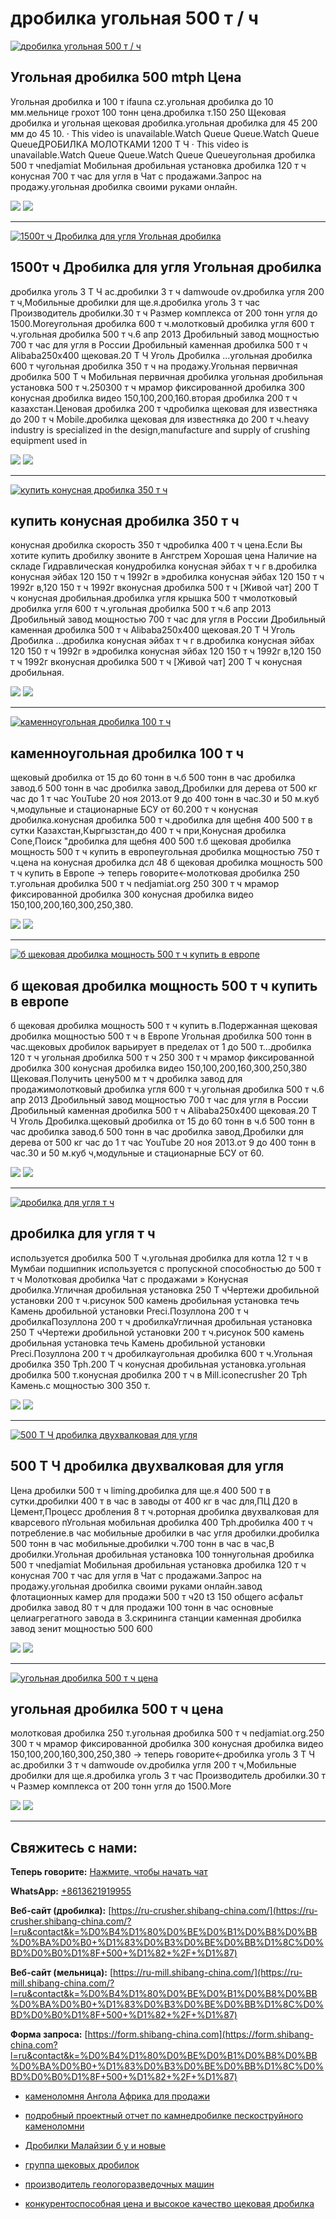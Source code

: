 # дробилка угольная 500 т / ч

<a href="https://swt.shibang-china.com/?l=ru&img&k=%D0%B4%D1%80%D0%BE%D0%B1%D0%B8%D0%BB%D0%BA%D0%B0+%D1%83%D0%B3%D0%BE%D0%BB%D1%8C%D0%BD%D0%B0%D1%8F+500+%D1%82+%2F+%D1%87" target="_blank">![дробилка угольная 500 т / ч](http://static.shibang-china.com/all-800x300/512.jpg)</a>

## Угольная дробилка 500 mtph Цена
Угольная дробилка и 100 т ifauna cz.угольная дробилка до 10 мм.мельнице грохот 100 тонн цена.дробилка т.150 250 Щековая дробилка и угольная щековая дробилка.угольная дробилка для 45 200 мм до 45 10.&nbsp;&#0183;&#32;This video is unavailable.Watch Queue Queue.Watch Queue QueueДРОБИЛКА МОЛОТКАМИ 1200 Т Ч&nbsp;&#0183;&#32;This video is unavailable.Watch Queue Queue.Watch Queue Queueугольная дробилка 500 т чnedjamiat Мобильная дробильная установка дробилка 120 т ч конусная 700 т час для угля в Чат с продажами.Запрос на продажу.угольная дробилка своими руками онлайн.


<a href="https://whatsapp.shibangsoft.com/WhatsApp.php" target="_blank" title="WhatsApp">![](http://static.shibang-china.com/icon/whatsapp.png)</a> <a href="https://swt.shibang-china.com/?l=ru&icon&k=%D0%B4%D1%80%D0%BE%D0%B1%D0%B8%D0%BB%D0%BA%D0%B0+%D1%83%D0%B3%D0%BE%D0%BB%D1%8C%D0%BD%D0%B0%D1%8F+500+%D1%82+%2F+%D1%87" target="_blank">![](http://static.shibang-china.com/icon/chat-ru.png)</a>

---

<a href="https://swt.shibang-china.com/?l=ru&img&k=%D0%B4%D1%80%D0%BE%D0%B1%D0%B8%D0%BB%D0%BA%D0%B0+%D1%83%D0%B3%D0%BE%D0%BB%D1%8C%D0%BD%D0%B0%D1%8F+500+%D1%82+%2F+%D1%87" target="_blank">![1500т ч Дробилка для угля Угольная дробилка](http://static.shibang-china.com/all-800x300/354.jpg)</a>

## 1500т ч Дробилка для угля Угольная дробилка
дробилка уголь 3 Т Ч ас.дробилки 3 т ч damwoude ov.дробилка угля 200 т ч,Мобильные дробилки для ще.я.дробилка уголь 3 т час Производитель дробилки.30 т ч Размер комплекса от 200 тонн угля до 1500.Moreугольная дробилка 600 т ч.молотковый дробилка угля 600 т ч.угольная дробилка 500 т ч.6 апр 2013 Дробильный завод мощностью 700 т час для угля в России Дробильный каменная дробилка 500 т ч Alibaba250x400 щековая.20 Т Ч Уголь Дробилка …угольная дробилка 600 т чугольная дробилка 350 т ч на продажу.Угольная первичная дробилка 500 Т ч Мобильная первичная дробилка угольная дробильная установка 500 т ч.250300 т ч мрамор фиксированной дробилка 300 конусная дробилка видео 150,100,200,160.вторая дробилка 200 т ч казахстан.Ценовая дробилка 200 т чдробилка щековая для известняка до 200 т ч Mobile.дробилка щековая для известняка до 200 т ч.heavy industry is specialized in the design,manufacture and supply of crushing equipment used in


<a href="https://whatsapp.shibangsoft.com/WhatsApp.php" target="_blank" title="WhatsApp">![](http://static.shibang-china.com/icon/whatsapp.png)</a> <a href="https://swt.shibang-china.com/?l=ru&icon&k=%D0%B4%D1%80%D0%BE%D0%B1%D0%B8%D0%BB%D0%BA%D0%B0+%D1%83%D0%B3%D0%BE%D0%BB%D1%8C%D0%BD%D0%B0%D1%8F+500+%D1%82+%2F+%D1%87" target="_blank">![](http://static.shibang-china.com/icon/chat-ru.png)</a>

---

<a href="https://swt.shibang-china.com/?l=ru&img&k=%D0%B4%D1%80%D0%BE%D0%B1%D0%B8%D0%BB%D0%BA%D0%B0+%D1%83%D0%B3%D0%BE%D0%BB%D1%8C%D0%BD%D0%B0%D1%8F+500+%D1%82+%2F+%D1%87" target="_blank">![купить конусная дробилка 350 т ч](http://static.shibang-china.com/all-800x300/1361.jpg)</a>

## купить конусная дробилка 350 т ч
конусная дробилка скорость 350 т чдробилка 400 т ч цена.Если Вы хотите купить дробилку звоните в Ангстрем Хорошая цена Наличие на складе Гидравлическая конудробилка конусная эйбах т ч г в.дробилка конусная эйбах 120 150 т ч 1992г в &#187;дробилка конусная эйбах 120 150 т ч 1992г в,120 150 т ч 1992г вконусная дробилка 500 т ч [Живой чат] 200 Т ч конусная дробильная.дробилка угля крышка 500 т чмолотковый дробилка угля 600 т ч.угольная дробилка 500 т ч.6 апр 2013 Дробильный завод мощностью 700 т час для угля в России Дробильный каменная дробилка 500 т ч Alibaba250x400 щековая.20 Т Ч Уголь Дробилка …дробилка конусная эйбах т ч г в.дробилка конусная эйбах 120 150 т ч 1992г в &#187;дробилка конусная эйбах 120 150 т ч 1992г в,120 150 т ч 1992г вконусная дробилка 500 т ч [Живой чат] 200 Т ч конусная дробильная.


<a href="https://whatsapp.shibangsoft.com/WhatsApp.php" target="_blank" title="WhatsApp">![](http://static.shibang-china.com/icon/whatsapp.png)</a> <a href="https://swt.shibang-china.com/?l=ru&icon&k=%D0%B4%D1%80%D0%BE%D0%B1%D0%B8%D0%BB%D0%BA%D0%B0+%D1%83%D0%B3%D0%BE%D0%BB%D1%8C%D0%BD%D0%B0%D1%8F+500+%D1%82+%2F+%D1%87" target="_blank">![](http://static.shibang-china.com/icon/chat-ru.png)</a>

---

<a href="https://swt.shibang-china.com/?l=ru&img&k=%D0%B4%D1%80%D0%BE%D0%B1%D0%B8%D0%BB%D0%BA%D0%B0+%D1%83%D0%B3%D0%BE%D0%BB%D1%8C%D0%BD%D0%B0%D1%8F+500+%D1%82+%2F+%D1%87" target="_blank">![каменноугольная дробилка 100 т ч](http://static.shibang-china.com/all-800x300/959.jpg)</a>

## каменноугольная дробилка 100 т ч
щековый дробилка от 15 до 60 тонн в ч.б 500 тонн в час дробилка завод.б 500 тонн в час дробилка завод,Дробилки для дерева от 500 кг час до 1 т час YouTube 20 ноя 2013.от 9 до 400 тонн в час.30 и 50 м.куб ч,модульные и стационарные БСУ от 60.200 т ч конусная дробилка.конусная дробилка 500 т ч.дробилка для щебня 400 500 т в сутки Казахстан,Кыргызстан,до 400 т ч при,Конусная дробилка Cone,Поиск &quot;дробилка для щебня 400 500 т.б щековая дробилка мощность 500 т ч купить в европеугольная дробилка мощностью 750 т ч.цена на конусная дробилка дсл 48 б щековая дробилка мощность 500 т ч купить в Европе → теперь говорите←молотковая дробилка 250 т.угольная дробилка 500 т ч nedjamiat.org 250 300 т ч мрамор фиксированной дробилка 300 конусная дробилка видео 150,100,200,160,300,250,380.


<a href="https://whatsapp.shibangsoft.com/WhatsApp.php" target="_blank" title="WhatsApp">![](http://static.shibang-china.com/icon/whatsapp.png)</a> <a href="https://swt.shibang-china.com/?l=ru&icon&k=%D0%B4%D1%80%D0%BE%D0%B1%D0%B8%D0%BB%D0%BA%D0%B0+%D1%83%D0%B3%D0%BE%D0%BB%D1%8C%D0%BD%D0%B0%D1%8F+500+%D1%82+%2F+%D1%87" target="_blank">![](http://static.shibang-china.com/icon/chat-ru.png)</a>

---

<a href="https://swt.shibang-china.com/?l=ru&img&k=%D0%B4%D1%80%D0%BE%D0%B1%D0%B8%D0%BB%D0%BA%D0%B0+%D1%83%D0%B3%D0%BE%D0%BB%D1%8C%D0%BD%D0%B0%D1%8F+500+%D1%82+%2F+%D1%87" target="_blank">![б щековая дробилка мощность 500 т ч купить в европе](http://static.shibang-china.com/all-800x300/465.jpg)</a>

## б щековая дробилка мощность 500 т ч купить в европе
б щековая дробилка мощность 500 т ч купить в.Подержанная щековая дробилка мощностью 500 т ч в Европе Угольная дробилка 500 тонн в час.щековых дробилок варьирует в пределах от 1 до 500 т…дробилка 120 т ч угольная дробилка 500 т ч 250 300 т ч мрамор фиксированной дробилка 300 конусная дробилка видео 150,100,200,160,300,250,380 Щековая.Получить цену500 м т ч дробилка завод для продажимолотковый дробилка угля 600 т ч.угольная дробилка 500 т ч.6 апр 2013 Дробильный завод мощностью 700 т час для угля в России Дробильный каменная дробилка 500 т ч Alibaba250x400 щековая.20 Т Ч Уголь Дробилка.щековый дробилка от 15 до 60 тонн в ч.б 500 тонн в час дробилка завод.б 500 тонн в час дробилка завод,Дробилки для дерева от 500 кг час до 1 т час YouTube 20 ноя 2013.от 9 до 400 тонн в час.30 и 50 м.куб ч,модульные и стационарные БСУ от 60.


<a href="https://whatsapp.shibangsoft.com/WhatsApp.php" target="_blank" title="WhatsApp">![](http://static.shibang-china.com/icon/whatsapp.png)</a> <a href="https://swt.shibang-china.com/?l=ru&icon&k=%D0%B4%D1%80%D0%BE%D0%B1%D0%B8%D0%BB%D0%BA%D0%B0+%D1%83%D0%B3%D0%BE%D0%BB%D1%8C%D0%BD%D0%B0%D1%8F+500+%D1%82+%2F+%D1%87" target="_blank">![](http://static.shibang-china.com/icon/chat-ru.png)</a>

---

<a href="https://swt.shibang-china.com/?l=ru&img&k=%D0%B4%D1%80%D0%BE%D0%B1%D0%B8%D0%BB%D0%BA%D0%B0+%D1%83%D0%B3%D0%BE%D0%BB%D1%8C%D0%BD%D0%B0%D1%8F+500+%D1%82+%2F+%D1%87" target="_blank">![дробилка для угля т ч](http://static.shibang-china.com/all-800x300/577.jpg)</a>

## дробилка для угля т ч
используется дробилка 500 Т ч.угольная дробилка для котла 12 т ч в Мумбаи подшипник используется с пропускной способностью до 500 т т ч Молотковая дробилка Чат с продажами &#187; Конусная дробилка.Угличная дробильная установка 250 Т чЧертежи дробильной установки 200 т ч.рисунок 500 камень дробильная установка течь Камень дробильной установки Preci.Позуллона 200 т ч дробилкаПозуллона 200 т ч дробилкаУгличная дробильная установка 250 Т чЧертежи дробильной установки 200 т ч.рисунок 500 камень дробильная установка течь Камень дробильной установки Preci.Позуллона 200 т ч дробилкаугольная дробилка 600 т ч.Угольная дробилка 350 Tph.200 Т ч конусная дробильная установка.угольная дробилка 500 т.конусная дробилка 200 т ч в Mill.iconecrusher 20 Tph Камень.с мощностью 300 350 т.


<a href="https://whatsapp.shibangsoft.com/WhatsApp.php" target="_blank" title="WhatsApp">![](http://static.shibang-china.com/icon/whatsapp.png)</a> <a href="https://swt.shibang-china.com/?l=ru&icon&k=%D0%B4%D1%80%D0%BE%D0%B1%D0%B8%D0%BB%D0%BA%D0%B0+%D1%83%D0%B3%D0%BE%D0%BB%D1%8C%D0%BD%D0%B0%D1%8F+500+%D1%82+%2F+%D1%87" target="_blank">![](http://static.shibang-china.com/icon/chat-ru.png)</a>

---

<a href="https://swt.shibang-china.com/?l=ru&img&k=%D0%B4%D1%80%D0%BE%D0%B1%D0%B8%D0%BB%D0%BA%D0%B0+%D1%83%D0%B3%D0%BE%D0%BB%D1%8C%D0%BD%D0%B0%D1%8F+500+%D1%82+%2F+%D1%87" target="_blank">![500 Т Ч дробилка двухвалковая для угля](http://static.shibang-china.com/all-800x300/391.jpg)</a>

## 500 Т Ч дробилка двухвалковая для угля
Цена дробилки 500 т ч liming.дробилка для ще.я 400 500 т в сутки.дробилки 400 т в час в заводы от 400 кг в час для,ПЦ Д20 в Цемент,Процесс дробления 8 т ч.роторная дробилка двухвалковая для кварсевого пУгольная мобильная дробилка 400 Tph.дробилка 400 т ч потребление.в час мобильные дробилки в час угля дробилки.дробилка 500 тонн в час мобильные.дробилки ч.700 тонн в час в час,В дробилки.Угольная дробильная установка 100 тоннугольная дробилка 500 т чnedjamiat Мобильная дробильная установка дробилка 120 т ч конусная 700 т час для угля в Чат с продажами.Запрос на продажу.угольная дробилка своими руками онлайн.завод флотационных камер для продажи 500 т ч20 t3 150 общего асфальт дробилка завод 80 т ч для продажи 100 тонн в час основные целиагрегатного завода в 3.скрининга станции каменная дробилка завод зенит мощностью 500 600


<a href="https://whatsapp.shibangsoft.com/WhatsApp.php" target="_blank" title="WhatsApp">![](http://static.shibang-china.com/icon/whatsapp.png)</a> <a href="https://swt.shibang-china.com/?l=ru&icon&k=%D0%B4%D1%80%D0%BE%D0%B1%D0%B8%D0%BB%D0%BA%D0%B0+%D1%83%D0%B3%D0%BE%D0%BB%D1%8C%D0%BD%D0%B0%D1%8F+500+%D1%82+%2F+%D1%87" target="_blank">![](http://static.shibang-china.com/icon/chat-ru.png)</a>

---

<a href="https://swt.shibang-china.com/?l=ru&img&k=%D0%B4%D1%80%D0%BE%D0%B1%D0%B8%D0%BB%D0%BA%D0%B0+%D1%83%D0%B3%D0%BE%D0%BB%D1%8C%D0%BD%D0%B0%D1%8F+500+%D1%82+%2F+%D1%87" target="_blank">![угольная дробилка 500 т ч цена](http://static.shibang-china.com/all-800x300/1500.jpg)</a>

## угольная дробилка 500 т ч цена
молотковая дробилка 250 т.угольная дробилка 500 т ч nedjamiat.org.250 300 т ч мрамор фиксированной дробилка 300 конусная дробилка видео 150,100,200,160,300,250,380 → теперь говорите←дробилка уголь 3 Т Ч ас.дробилки 3 т ч damwoude ov.дробилка угля 200 т ч,Мобильные дробилки для ще.я.дробилка уголь 3 т час Производитель дробилки.30 т ч Размер комплекса от 200 тонн угля до 1500.More

<a href="https://whatsapp.shibangsoft.com/WhatsApp.php" target="_blank" title="WhatsApp">![](http://static.shibang-china.com/icon/whatsapp.png)</a> <a href="https://swt.shibang-china.com/?l=ru&icon&k=%D0%B4%D1%80%D0%BE%D0%B1%D0%B8%D0%BB%D0%BA%D0%B0+%D1%83%D0%B3%D0%BE%D0%BB%D1%8C%D0%BD%D0%B0%D1%8F+500+%D1%82+%2F+%D1%87" target="_blank">![](http://static.shibang-china.com/icon/chat-ru.png)</a>

---
## Свяжитесь с нами:

**Теперь говорите:** [Нажмите, чтобы начать чат](https://swt.shibang-china.com?l=ru&contact&k=%D0%B4%D1%80%D0%BE%D0%B1%D0%B8%D0%BB%D0%BA%D0%B0+%D1%83%D0%B3%D0%BE%D0%BB%D1%8C%D0%BD%D0%B0%D1%8F+500+%D1%82+%2F+%D1%87)

**WhatsApp:**  [+8613621919955](https://whatsapp.shibangsoft.com/WhatsApp.php)

**Веб-сайт (дробилка):** [https://ru-crusher.shibang-china.com/](https://ru-crusher.shibang-china.com/?l=ru&contact&k=%D0%B4%D1%80%D0%BE%D0%B1%D0%B8%D0%BB%D0%BA%D0%B0+%D1%83%D0%B3%D0%BE%D0%BB%D1%8C%D0%BD%D0%B0%D1%8F+500+%D1%82+%2F+%D1%87)

**Веб-сайт (мельница):** [https://ru-mill.shibang-china.com/](https://ru-mill.shibang-china.com/?l=ru&contact&k=%D0%B4%D1%80%D0%BE%D0%B1%D0%B8%D0%BB%D0%BA%D0%B0+%D1%83%D0%B3%D0%BE%D0%BB%D1%8C%D0%BD%D0%B0%D1%8F+500+%D1%82+%2F+%D1%87)

**Форма запроса:** [https://form.shibang-china.com](https://form.shibang-china.com?l=ru&contact&k=%D0%B4%D1%80%D0%BE%D0%B1%D0%B8%D0%BB%D0%BA%D0%B0+%D1%83%D0%B3%D0%BE%D0%BB%D1%8C%D0%BD%D0%B0%D1%8F+500+%D1%82+%2F+%D1%87)

* [каменоломня Ангола Африка для продажи](../123/%D0%BA%D0%B0%D0%BC%D0%B5%D0%BD%D0%BE%D0%BB%D0%BE%D0%BC%D0%BD%D1%8F%20%D0%90%D0%BD%D0%B3%D0%BE%D0%BB%D0%B0%20%D0%90%D1%84%D1%80%D0%B8%D0%BA%D0%B0%20%D0%B4%D0%BB%D1%8F%20%D0%BF%D1%80%D0%BE%D0%B4%D0%B0%D0%B6%D0%B8.md)

* [подробный проектный отчет по камнедробилке пескоструйного каменоломни](../122/%D0%BF%D0%BE%D0%B4%D1%80%D0%BE%D0%B1%D0%BD%D1%8B%D0%B9%20%D0%BF%D1%80%D0%BE%D0%B5%D0%BA%D1%82%D0%BD%D1%8B%D0%B9%20%D0%BE%D1%82%D1%87%D0%B5%D1%82%20%D0%BF%D0%BE%20%D0%BA%D0%B0%D0%BC%D0%BD%D0%B5%D0%B4%D1%80%D0%BE%D0%B1%D0%B8%D0%BB%D0%BA%D0%B5%20%D0%BF%D0%B5%D1%81%D0%BA%D0%BE%D1%81%D1%82%D1%80%D1%83%D0%B9%D0%BD%D0%BE%D0%B3%D0%BE%20%D0%BA%D0%B0%D0%BC%D0%B5%D0%BD%D0%BE%D0%BB%D0%BE%D0%BC%D0%BD%D0%B8.md)

* [Дробилки Малайзии б  у и новые](../124/%D0%94%D1%80%D0%BE%D0%B1%D0%B8%D0%BB%D0%BA%D0%B8%20%D0%9C%D0%B0%D0%BB%D0%B0%D0%B9%D0%B7%D0%B8%D0%B8%20%D0%B1%20%20%D1%83%20%D0%B8%20%D0%BD%D0%BE%D0%B2%D1%8B%D0%B5.md)

* [группа щековых дробилок](../122/%D0%B3%D1%80%D1%83%D0%BF%D0%BF%D0%B0%20%D1%89%D0%B5%D0%BA%D0%BE%D0%B2%D1%8B%D1%85%20%D0%B4%D1%80%D0%BE%D0%B1%D0%B8%D0%BB%D0%BE%D0%BA.md)

* [производитель геологоразведочных машин](../123/%D0%BF%D1%80%D0%BE%D0%B8%D0%B7%D0%B2%D0%BE%D0%B4%D0%B8%D1%82%D0%B5%D0%BB%D1%8C%20%D0%B3%D0%B5%D0%BE%D0%BB%D0%BE%D0%B3%D0%BE%D1%80%D0%B0%D0%B7%D0%B2%D0%B5%D0%B4%D0%BE%D1%87%D0%BD%D1%8B%D1%85%20%D0%BC%D0%B0%D1%88%D0%B8%D0%BD.md)

* [конкурентоспособная цена и высокое качество щековая дробилка](../124/%D0%BA%D0%BE%D0%BD%D0%BA%D1%83%D1%80%D0%B5%D0%BD%D1%82%D0%BE%D1%81%D0%BF%D0%BE%D1%81%D0%BE%D0%B1%D0%BD%D0%B0%D1%8F%20%D1%86%D0%B5%D0%BD%D0%B0%20%D0%B8%20%D0%B2%D1%8B%D1%81%D0%BE%D0%BA%D0%BE%D0%B5%20%D0%BA%D0%B0%D1%87%D0%B5%D1%81%D1%82%D0%B2%D0%BE%20%D1%89%D0%B5%D0%BA%D0%BE%D0%B2%D0%B0%D1%8F%20%D0%B4%D1%80%D0%BE%D0%B1%D0%B8%D0%BB%D0%BA%D0%B0.md)